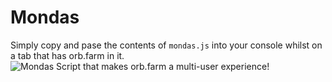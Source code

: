 # Mondas
Simply copy and pase the contents of `mondas.js` into your console whilst on a tab that has orb.farm in it.
<br/>
![Mondas](https://external-content.duckduckgo.com/iu/?u=https%3A%2F%2Fwww.herocollector.com%2FContent%2FArticleImages%2F91104a70-635f-4953-bd95-f16b7963a1e4.jpg&f=1&nofb=1)
Script that makes orb.farm a multi-user experience!
